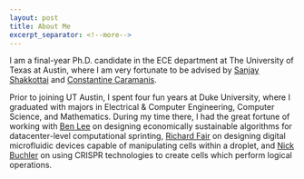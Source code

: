 ```yaml
---
layout: post
title: About Me
excerpt_separator: <!--more-->
---
```


I am a final-year Ph.D. candidate in the ECE department at The University of Texas at Austin, where I am very fortunate to be advised by [Sanjay Shakkottai](https://sites.google.com/view/sanjay-shakkottai/) and [Constantine Caramanis](https://caramanis.github.io/).

Prior to joining UT Austin, I spent four fun years at Duke University, where I graduated with majors in Electrical & Computer Engineering, Computer Science, and Mathematics. During my time there, I had the great fortune of working with <a href="https://www.seas.upenn.edu/~leebcc/index.html">Ben Lee</a> on designing economically sustainable algorithms for datacenter-level computational sprinting, <a href="http://microfluidics.ee.duke.edu/">Richard Fair</a> on designing digital microfluidic devices capable of manipulating cells within a droplet, and <a href="https://buchlerlab.wordpress.ncsu.edu/">Nick Buchler</a> on using CRISPR technologies to create cells which perform logical operations.
